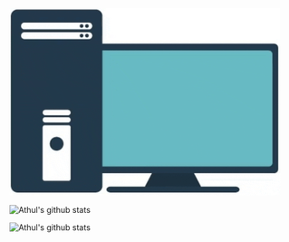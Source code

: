 <img src="mygif.gif" alt="Here is a little bit about me!">

<!--
**athulsn/athulsn** is a ✨ _special_ ✨ repository because its `README.md` (this file) appears on your GitHub profile.

Here are some ideas to get you started:

- 🔭 I’m currently working on ...
- 🌱 I’m currently learning ...
- 👯 I’m looking to collaborate on ...
- 🤔 I’m looking for help with ...
- 💬 Ask me about ...
- 📫 How to reach me: ...
- 😄 Pronouns: ...
- ⚡ Fun fact: ...
-->



![Athul's github stats](https://github-readme-stats.vercel.app/api?username=athulsn&show_icons=true&count_private=true&hide=issues,prs)


![Athul's github stats](https://github-readme-stats.vercel.app/api/top-langs?username=athulsn&show_icons=true&count_private=true&hide=issues,prs)